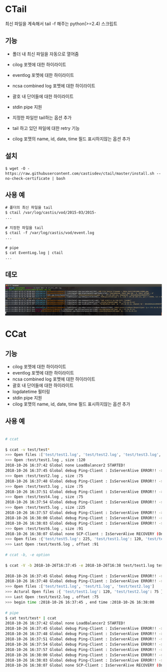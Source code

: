 # CTail

최신 파일을 계속해서 tail -f 해주는 python(>=2.4) 스크립트

## 기능

- 폴더 내 최신 파일을 자동으로 열어줌

- cilog 포멧에 대한 하이라이트
- eventlog 포멧에 대한 하이라이트
- ncsa combined log 포멧에 대한 하이라이트
- 괄호 내 단어들에 대한 하이라이트
- stdin pipe 지원
- 지정한 파일만 tail하는 옵션 추가
- tail 하고 있던 파일에 대한 retry 기능
- cilog 포맷의 name, id, date, time 필드 표시하지않는 옵션 추가

## 설치

```
$ wget -O - https://raw.githubusercontent.com/castisdev/ctail/master/install.sh --no-check-certificate | bash
```

## 사용 예
```
# 폴더의 최신 파일을 tail
$ ctail /var/log/castis/vod/2015-03/2015-
...

# 지정한 파일을 tail
$ ctail -f /var/log/castis/vod/event.log
...

# pipe
$ cat EventLog.log | ctail
...
```

## 데모

![](https://github.com/castisdev/ctail/blob/master/sample.png)

# CCat

## 기능

- cilog 포멧에 대한 하이라이트
- eventlog 포멧에 대한 하이라이트
- ncsa combined log 포멧에 대한 하이라이트
- 괄호 내 단어들에 대한 하이라이트
- logdatetime 필터링
- stdin pipe 지원
- cilog 포맷의 name, id, date, time 필드 표시하지않는 옵션 추가

## 사용 예
```bash

# ccat

$ ccat -v test/test*
>>> Open files :['test/test1.log', 'test/test2.log', 'test/test3.log', 'test/test4.log', 'test/test5.log', 'test/test6.log']
>>> Open :test/test1.log , size :120
2018-10-26 16:37:42 Global none LoadBalancer2 STARTED!
2018-10-26 16:37:45 Global debug Ping-Client : IsServerAlive ERROR!! -> -1, 127.0.0.1
>>> Open :test/test2.log , size :75
2018-10-26 16:37:48 Global debug Ping-Client : IsServerAlive ERROR!! -> -1, 127.0.0.1
>>> Open :test/test3.log , size :75
2018-10-26 16:37:51 Global debug Ping-Client : IsServerAlive ERROR!! -> -1, 127.0.0.1
>>> Open :test/test4.log , size :75
2018-10-26 16:37:54 Global debug Ping-Client : IsServerAlive ERROR!! -> -1, 127.0.0.1
>>> Open :test/test5.log , size :225
2018-10-26 16:37:57 Global debug Ping-Client : IsServerAlive ERROR!! -> -1, 127.0.0.1
2018-10-26 16:38:00 Global debug Ping-Client : IsServerAlive ERROR!! -> -1, 127.0.0.1
2018-10-26 16:38:03 Global debug Ping-Client : IsServerAlive ERROR!! -> -1, 127.0.0.1
>>> Open :test/test6.log , size :91
2018-10-26 16:38:07 Global none SCP-Client : IsServerAlive RECOVERY (OnObjectServerResponse)!! -> -1
>>> Open files :{'test/test5.log': 225, 'test/test1.log': 120, 'test/test6.log': 91, 'test/test2.log': 75, 'test/test4.log': 75, 'test/test3.log': 75}
>>> Last Open :test/test6.log , offset :91

# ccat -b, -e option

$ ccat -V -b 2018-10-26T16:37:45 -e 2018-10-26T16:38 test/test1.log test/t1.log test/test2.log

2018-10-26 16:37:45 Global debug Ping-Client : IsServerAlive ERROR!! -> -1, 127.0.0.1
2018-10-26 16:37:48 Global debug Ping-Client : IsServerAlive ERROR!! -> -1, 127.0.0.1
>>> Open files :['test/test1.log', 'test/t1.log', 'test/test2.log']
>>> Actural Open files :{ 'test/test1.log': 120, 'test/test2.log': 75 }
>>> Last Open :test/test2.log , offset :75
>>> begin time :2018-10-26 16:37:45 , end time :2018-10-26 16:38:00

# pipe
$ cat test/test* | ccat
2018-10-26 16:37:42 Global none LoadBalancer2 STARTED!
2018-10-26 16:37:45 Global debug Ping-Client : IsServerAlive ERROR!! -> -1, 127.0.0.1
2018-10-26 16:37:48 Global debug Ping-Client : IsServerAlive ERROR!! -> -1, 127.0.0.1
2018-10-26 16:37:51 Global debug Ping-Client : IsServerAlive ERROR!! -> -1, 127.0.0.1
2018-10-26 16:37:54 Global debug Ping-Client : IsServerAlive ERROR!! -> -1, 127.0.0.1
2018-10-26 16:37:57 Global debug Ping-Client : IsServerAlive ERROR!! -> -1, 127.0.0.1
2018-10-26 16:38:00 Global debug Ping-Client : IsServerAlive ERROR!! -> -1, 127.0.0.1
2018-10-26 16:38:03 Global debug Ping-Client : IsServerAlive ERROR!! -> -1, 127.0.0.1
2018-10-26 16:38:07 Global none SCP-Client : IsServerAlive RECOVERY (OnObjectServerResponse)!! -> -1
```
